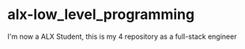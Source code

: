 # alx-low_level_programming
I'm now a ALX Student, this is my 4 repository as a full-stack engineer
